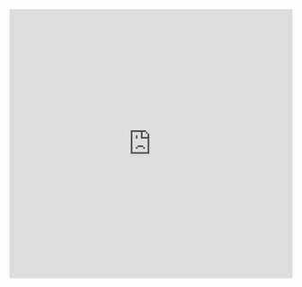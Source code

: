 <!DOCTYPE html>
<html lang="en">
<head>
<meta charset="UTF-8">
<meta name="viewport" content="width=device-width, initial-scale=1.0">
</head>
<body>
<iframe width="640px" height= "480px" src= "https://forms.office.com/Pages/ResponsePage.aspx?id=O_b9VyJ-o0WD3NNwAxY6rk7JhVoSqmhMiizqZ6I727lUNjhEQUszUkk2MDZLUlNSRjVaQk4wWFRCMCQlQCN0PWcu&embed=true" frameborder= "0" marginwidth= "0" marginheight= "0" style= "border: none; max-width:100%; max-height:100vh" allowfullscreen webkitallowfullscreen mozallowfullscreen msallowfullscreen> </iframe></body>
</html>
